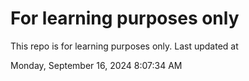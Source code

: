 # For learning purposes only
This repo is for learning purposes only.
Last updated at

Monday, September 16, 2024 8:07:34 AM

